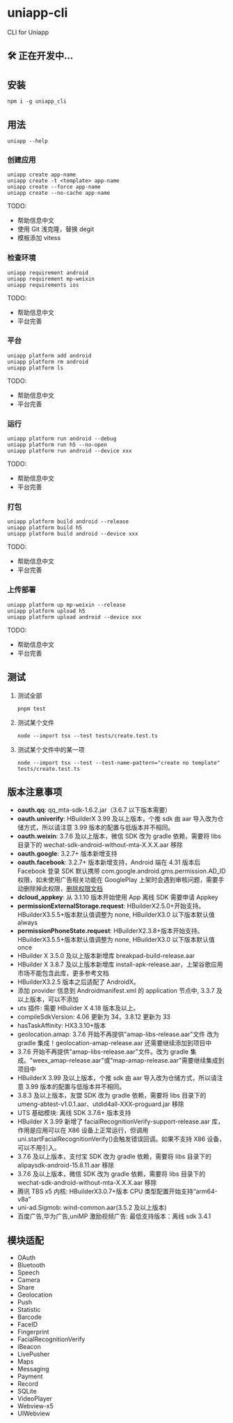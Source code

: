 # uniapp-cli

CLI for Uniapp

## 🛠️ 正在开发中...

## 安装

```shell
npm i -g uniapp_cli
```

## 用法

```shell
uniapp --help
```

### 创建应用

```shell
uniapp create app-name
uniapp create -t <template> app-name
uniapp create --force app-name
uniapp create --no-cache app-name
```

TODO:

- 帮助信息中文
- 使用 Git 浅克隆，替换 degit
- 模板添加 vitess

### 检查环境

```shell
uniapp requirement android
uniapp requirement mp-weixin
uniapp requirements ios
```

TODO:

- 帮助信息中文
- 平台完善

### 平台

```shell
uniapp platform add android
uniapp platform rm android
uniapp platform ls
```

TODO:

- 帮助信息中文
- 平台完善

### 运行

```shell
uniapp platform run android --debug
uniapp platform run h5 --no-open
uniapp platform run android --device xxx
```

TODO:

- 帮助信息中文
- 平台完善

### 打包

```shell
uniapp platform build android --release
uniapp platform build h5
uniapp platform build android --device xxx
```

TODO:

- 帮助信息中文
- 平台完善

### 上传部署

```shell
uniapp platform up mp-weixin --release
uniapp platform upload h5
uniapp platform upload android --device xxx
```

TODO:

- 帮助信息中文
- 平台完善

## 测试

1. 测试全部
   ```shell
   pnpm test
   ```
1. 测试某个文件
   ```shell
   node --import tsx --test tests/create.test.ts
   ```
1. 测试某个文件中的某一项
   ```shell
   node --import tsx --test --test-name-pattern="create no template" tests/create.test.ts
   ```

## 版本注意事项

- **oauth.qq**: qq_mta-sdk-1.6.2.jar（3.6.7 以下版本需要）
- **oauth.univerify**: HBuilderX 3.99 及以上版本，个推 sdk 由 aar 导入改为仓储方式，所以请注意 3.99 版本的配置与低版本并不相同。
- **oauth.weixin**: 3.7.6 及以上版本，微信 SDK 改为 gradle 依赖，需要将 libs 目录下的 wechat-sdk-android-without-mta-X.X.X.aar 移除
- **oauth.google**: 3.2.7+ 版本新增支持
- **oauth.facebook**: 3.2.7+ 版本新增支持，Android 端在 4.31 版本后 Facebook 登录 SDK 默认携带 com.google.android.gms.permission.AD_ID 权限，如未使用广告相关功能在 GooglePlay 上架时会遇到审核问题，需要手动删除掉此权限，[删除权限文档](https://uniapp.dcloud.net.cn/tutorial/app-nativeresource-android.html#removepermissions)
- **dcloud_appkey**: 从 3.1.10 版本开始使用 App 离线 SDK 需要申请 Appkey
- **permissionExternalStorage.request**: HBuilderX2.5.0+开始支持。HBuilderX3.5.5+版本默认值调整为 none, HBuilderX3.0 以下版本默认值 always
- **permissionPhoneState.request**: HBuilderX2.3.8+版本开始支持。HBuilderX3.5.5+版本默认值调整为 none, HBuilderX3.0 以下版本默认值 once
- HBuilder X 3.5.0 及以上版本新增库 breakpad-build-release.aar
- HBuilder X 3.8.7 及以上版本新增库 install-apk-release.aar，上架谷歌应用市场不能包含此库，更多参考文档
- HBuilderX3.2.5 版本之后适配了 AndroidX。
- 添加 provider 信息到 Androidmanifest.xml 的 application 节点中, 3.3.7 及以上版本，可以不添加
- uts 插件: 需要 HBuilder X 4.18 版本及以上。
- compileSdkVersion: 4.06 更新为 34，3.8.12 更新为 33
- hasTaskAffinity: HX3.3.10+版本
- geolocation.amap: 3.7.6 开始不再提供"amap-libs-release.aar"文件 改为 gradle 集成！geolocation-amap-release.aar 还需要继续添加到项目中
- 3.7.6 开始不再提供"amap-libs-release.aar"文件。改为 gradle 集成。"weex_amap-release.aar"或"map-amap-release.aar"需要继续集成到项目中
- HBuilderX 3.99 及以上版本，个推 sdk 由 aar 导入改为仓储方式，所以请注意 3.99 版本的配置与低版本并不相同。
- 3.8.3 及以上版本，友盟 SDK 改为 gradle 依赖，需要将 libs 目录下的 umeng-abtest-v1.0.1.aar、utdid4all-XXX-proguard.jar 移除
- UTS 基础模块: 离线 SDK 3.7.6+ 版本支持
- HBuilder X 3.99 新增了 facialRecognitionVerify-support-release.aar 库，作用是应用可以在 X86 设备上正常运行，但调用 uni.startFacialRecognitionVerify()会触发错误回调。如果不支持 X86 设备，可以不用引入。
- 3.7.6 及以上版本，支付宝 SDK 改为 gradle 依赖，需要将 libs 目录下的 alipaysdk-android-15.8.11.aar 移除
- 3.7.6 及以上版本，微信 SDK 改为 gradle 依赖，需要将 libs 目录下的 wechat-sdk-android-without-mta-X.X.X.aar 移除
- 腾讯 TBS x5 内核: HBuilderX3.0.7+版本 CPU 类型配置开始支持“arm64-v8a”
- uni-ad.Sigmob: wind-common.aar(3.5.2 及以上版本)
- 百度广告,华为广告,uniMP 激励视频广告: 最低支持版本：离线 sdk 3.4.1

## 模块适配

- OAuth
- Bluetooth
- Speech
- Camera
- Share
- Geolocation
- Push
- Statistic
- Barcode
- FaceID
- Fingerprint
- FacialRecognitionVerify
- iBeacon
- LivePusher
- Maps
- Messaging
- Payment
- Record
- SQLite
- VideoPlayer
- Webview-x5
- UIWebview
